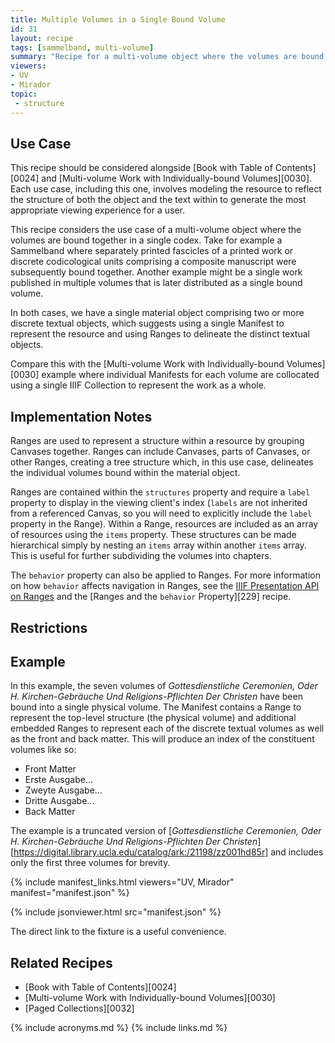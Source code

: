 ```yaml
---
title: Multiple Volumes in a Single Bound Volume
id: 31
layout: recipe
tags: [sammelband, multi-volume]
summary: "Recipe for a multi-volume object where the volumes are bound together in a single codex."
viewers:
- UV
- Mirador
topic:
 - structure
---
```


## Use Case

This recipe should be considered alongside [Book with Table of Contents][0024] and [Multi-volume Work with Individually-bound Volumes][0030]. Each use case, including this one, involves modeling the resource to reflect the structure of both the object and the text within to generate the most appropriate viewing experience for a user.

This recipe considers the use case of a multi-volume object where the volumes are bound together in a single codex. Take for example a Sammelband where separately printed fascicles of a printed work or discrete codicological units comprising a composite manuscript were subsequently bound together. Another example might be a single work published in multiple volumes that is later distributed as a single bound volume.

In both cases, we have a single material object comprising two or more discrete textual objects, which suggests using a single Manifest to represent the resource and using Ranges to delineate the distinct textual objects.

Compare this with the [Multi-volume Work with Individually-bound Volumes][0030] example where individual Manifests for each volume are collocated using a single IIIF Collection to represent the work as a whole.

## Implementation Notes

Ranges are used to represent a structure within a resource by grouping Canvases together. Ranges can include Canvases, parts of Canvases, or other Ranges, creating a tree structure which, in this use case, delineates the individual volumes bound within the material object.

Ranges are contained within the `structures` property and require a `label` property to display in the viewing client's index (`labels` are not inherited from a referenced Canvas, so you will need to explicitly include the `label` property in the Range). Within a Range, resources are included as an array of resources using the `items` property. These structures can be made hierarchical simply by nesting an `items` array within another `items` array. This is useful for further subdividing the volumes into chapters.

The `behavior` property can also be applied to Ranges. For more information on how `behavior` affects navigation in Ranges, see the [IIIF Presentation API on Ranges](https://iiif.io/api/presentation/3.0/#54-range) and the [Ranges and the `behavior` Property][229] recipe.

## Restrictions

## Example

In this example, the seven volumes of *Gottesdienstliche Ceremonien, Oder H. Kirchen-Gebräuche Und Religions-Pflichten Der Christen* have been bound into a single physical volume. The Manifest contains a Range to represent the top-level structure (the physical volume) and additional embedded Ranges to represent each of the discrete textual volumes as well as the front and back matter. This will produce an index of the constituent volumes like so:

* Front Matter
* Erste Ausgabe...
* Zweyte Ausgabe...
* Dritte Ausgabe...
* Back Matter

The example is a truncated version of [*Gottesdienstliche Ceremonien, Oder H. Kirchen-Gebräuche Und Religions-Pflichten Der Christen*][https://digital.library.ucla.edu/catalog/ark:/21198/zz001hd85r] and includes only the first three volumes for brevity.

{% include manifest_links.html viewers="UV, Mirador" manifest="manifest.json" %}

{% include jsonviewer.html src="manifest.json" %}

The direct link to the fixture is a useful convenience.

## Related Recipes

* [Book with Table of Contents][0024]
* [Multi-volume Work with Individually-bound Volumes][0030]
* [Paged Collections][0032]

{% include acronyms.md %}
{% include links.md %}
